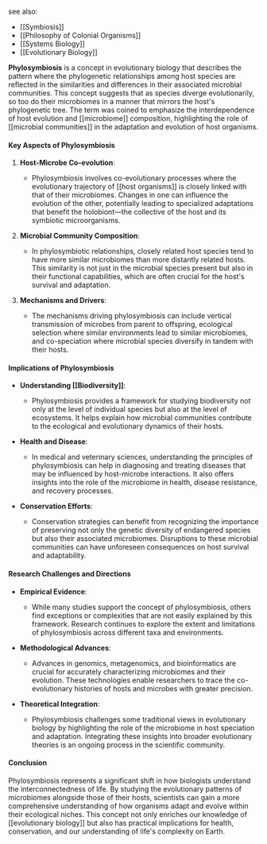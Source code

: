 see also:
- [[Symbiosis]]
- [[Philosophy of Colonial Organisms]]
- [[Systems Biology]]
- [[Evolutionary Biology]]

**Phylosymbiosis** is a concept in evolutionary biology that describes the pattern where the phylogenetic relationships among host species are reflected in the similarities and differences in their associated microbial communities. This concept suggests that as species diverge evolutionarily, so too do their microbiomes in a manner that mirrors the host's phylogenetic tree. The term was coined to emphasize the interdependence of host evolution and [[microbiome]] composition, highlighting the role of [[microbial communities]] in the adaptation and evolution of host organisms.

#### Key Aspects of Phylosymbiosis

1. **Host-Microbe Co-evolution**:
   - Phylosymbiosis involves co-evolutionary processes where the evolutionary trajectory of [[host organisms]] is closely linked with that of their microbiomes. Changes in one can influence the evolution of the other, potentially leading to specialized adaptations that benefit the holobiont—the collective of the host and its symbiotic microorganisms.

2. **Microbial Community Composition**:
   - In phylosymbiotic relationships, closely related host species tend to have more similar microbiomes than more distantly related hosts. This similarity is not just in the microbial species present but also in their functional capabilities, which are often crucial for the host's survival and adaptation.

3. **Mechanisms and Drivers**:
   - The mechanisms driving phylosymbiosis can include vertical transmission of microbes from parent to offspring, ecological selection where similar environments lead to similar microbiomes, and co-speciation where microbial species diversify in tandem with their hosts.

#### Implications of Phylosymbiosis

- **Understanding [[Biodiversity]]**:
  - Phylosymbiosis provides a framework for studying biodiversity not only at the level of individual species but also at the level of ecosystems. It helps explain how microbial communities contribute to the ecological and evolutionary dynamics of their hosts.

- **Health and Disease**:
  - In medical and veterinary sciences, understanding the principles of phylosymbiosis can help in diagnosing and treating diseases that may be influenced by host-microbe interactions. It also offers insights into the role of the microbiome in health, disease resistance, and recovery processes.

- **Conservation Efforts**:
  - Conservation strategies can benefit from recognizing the importance of preserving not only the genetic diversity of endangered species but also their associated microbiomes. Disruptions to these microbial communities can have unforeseen consequences on host survival and adaptability.

#### Research Challenges and Directions

- **Empirical Evidence**:
  - While many studies support the concept of phylosymbiosis, others find exceptions or complexities that are not easily explained by this framework. Research continues to explore the extent and limitations of phylosymbiosis across different taxa and environments.

- **Methodological Advances**:
  - Advances in genomics, metagenomics, and bioinformatics are crucial for accurately characterizing microbiomes and their evolution. These technologies enable researchers to trace the co-evolutionary histories of hosts and microbes with greater precision.

- **Theoretical Integration**:
  - Phylosymbiosis challenges some traditional views in evolutionary biology by highlighting the role of the microbiome in host speciation and adaptation. Integrating these insights into broader evolutionary theories is an ongoing process in the scientific community.

#### Conclusion

Phylosymbiosis represents a significant shift in how biologists understand the interconnectedness of life. By studying the evolutionary patterns of microbiomes alongside those of their hosts, scientists can gain a more comprehensive understanding of how organisms adapt and evolve within their ecological niches. This concept not only enriches our knowledge of [[evolutionary biology]] but also has practical implications for health, conservation, and our understanding of life's complexity on Earth.